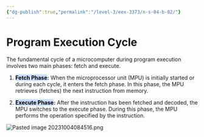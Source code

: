 ```yaml
---
{"dg-publish":true,"permalink":"/level-3/eex-3373/n-s-04-b-02/"}
---
```



# **Program Execution Cycle**
The fundamental cycle of a microcomputer during program execution involves two main phases: fetch and execute.

1. **<mark style="background: #ADCCFFA6;">Fetch Phase</mark>:** When the microprocessor unit (MPU) is initially started or during each cycle, it enters the fetch phase. In this phase, the MPU retrieves (fetches) the next instruction from memory.
    
2. **<mark style="background: #ADCCFFA6;">Execute Phase</mark>:** After the instruction has been fetched and decoded, the MPU switches to the execute phase. During this phase, the MPU performs the operation specified by the instruction.

![Pasted image 20231004084516.png](/img/user/assets/attachments/Pasted%20image%2020231004084516.png)
